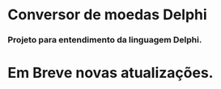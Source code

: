 # Conversor de moedas Delphi
### Projeto para entendimento da linguagem Delphi.


# Em Breve novas atualizações.
